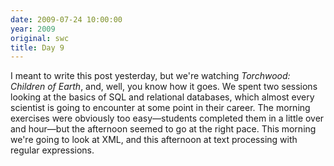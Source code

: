 ```yaml
---
date: 2009-07-24 10:00:00
year: 2009
original: swc
title: Day 9
---
```

<p>I meant to write this post yesterday, but we're watching <em>Torchwood: Children of Earth</em>, and, well, you know how it goes.  We spent two sessions looking at the basics of SQL and relational databases, which almost every scientist is going to encounter at some point in their career. The morning exercises were obviously too easy&mdash;students completed them in a little over and hour&mdash;but the afternoon seemed to go at the right pace. This morning we're going to look at XML, and this afternoon at text processing with regular expressions.</p>
